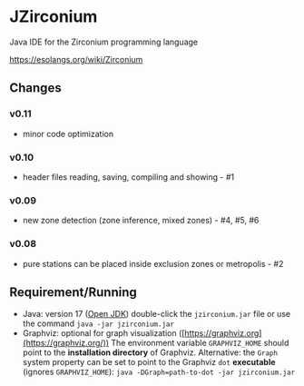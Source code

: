 # JZirconium

Java IDE for the Zirconium programming language

https://esolangs.org/wiki/Zirconium



## Changes

### v0.11

* minor code optimization

### v0.10

* header files reading, saving, compiling and showing - #1

### v0.09

* new zone detection (zone inference, mixed zones) - #4, #5, #6

### v0.08

* pure stations can be placed inside exclusion zones or metropolis - #2



## Requirement/Running

* Java: version 17 ([Open JDK](http://openjdk.java.net/))
  double-click the `jzirconium.jar` file or use the command 
  `java -jar jzirconium.jar` 
* Graphviz: optional for graph visualization ([https://graphviz.org](https://graphviz.org/))
  The environment variable `GRAPHVIZ_HOME` should point to the **installation directory** of Graphviz.
  Alternative: the `Graph` system property can be set to point to the Graphviz `dot` **executable** (ignores `GRAPHVIZ_HOME`): 
  `java -DGraph=path-to-dot -jar jzirconium.jar`

